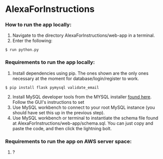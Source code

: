 # AlexaForInstructions

### How to run the app locally:
1. Navigate to the directory AlexaForInstructions/web-app in a terminal.
2. Enter the following:
```
$ run python.py
```

### Requirements to run the app locally:
1. Install dependencies using pip. The ones shown are the only ones necessary at the moment for database/login/register to work.
```
$ pip install flask pymysql validate_email
```
2. Install MySQL developer tools from the MYSQL installer [found here](https://dev.mysql.com/downloads/installer/). Follow the GUI's instructions to set
3. Use MySQL workbench to connect to your root MySQL instance (you should have set this up in the previous step).
4. Use MySQL workbench or terminal to instantiate the schema file found at AlexaForInstructions/web-app/schema.sql. You can just copy and paste the code, and then click the lightning bolt.

### Requirements to run the app on AWS server space:
1. ?
